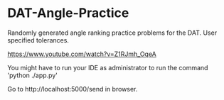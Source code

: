 # DAT-Angle-Practice
Randomly generated angle ranking practice problems for the DAT. User specified tolerances.


https://www.youtube.com/watch?v=Z1RJmh_OqeA


You might have to run your IDE as administrator to run the command 'python ./app.py'

Go to http://localhost:5000/send in browser. 

